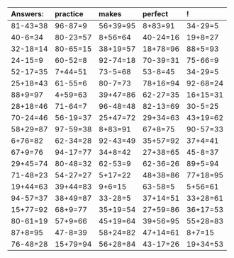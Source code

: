 | Answers: | practice | makes | perfect | ! |
| :--- | :--- | :--- | :--- | :--- |
| 81-43=38 | 96-87=9 | 56+39=95 | 8+83=91 | 34-29=5 | 
| 40-6=34 | 80-23=57 | 8+56=64 | 40-24=16 | 19+8=27 | 
| 32-18=14 | 80-65=15 | 38+19=57 | 18+78=96 | 88+5=93 | 
| 24-15=9 | 60-52=8 | 92-74=18 | 70-39=31 | 75-66=9 | 
| 52-17=35 | 7+44=51 | 73-5=68 | 53-8=45 | 34-29=5 | 
| 25+18=43 | 61-55=6 | 80-7=73 | 78+16=94 | 92-68=24 | 
| 88+9=97 | 4+59=63 | 39+47=86 | 62-27=35 | 16+15=31 | 
| 28+18=46 | 71-64=7 | 96-48=48 | 82-13=69 | 30-5=25 | 
| 70-24=46 | 56-19=37 | 25+47=72 | 29+34=63 | 43+19=62 | 
| 58+29=87 | 97-59=38 | 8+83=91 | 67+8=75 | 90-57=33 | 
| 6+76=82 | 62-34=28 | 92-43=49 | 35+57=92 | 37+4=41 | 
| 67+9=76 | 94-17=77 | 34+8=42 | 27+38=65 | 45-8=37 | 
| 29+45=74 | 80-48=32 | 62-53=9 | 62-36=26 | 89+5=94 | 
| 71-48=23 | 54-27=27 | 5+17=22 | 48+38=86 | 77+18=95 | 
| 19+44=63 | 39+44=83 | 9+6=15 | 63-58=5 | 5+56=61 | 
| 94-57=37 | 38+49=87 | 33-28=5 | 37+14=51 | 33+28=61 | 
| 15+77=92 | 68+9=77 | 35+19=54 | 27+59=86 | 36+17=53 | 
| 80-61=19 | 57+9=66 | 45+19=64 | 39+56=95 | 55+28=83 | 
| 87+8=95 | 47-8=39 | 58+24=82 | 47+14=61 | 8+7=15 | 
| 76-48=28 | 15+79=94 | 56+28=84 | 43-17=26 | 19+34=53 | 
